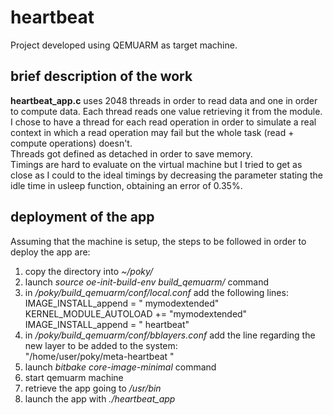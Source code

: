 # heartbeat

Project developed using QEMUARM as target machine.

## brief description of the work
**heartbeat_app.c** uses 2048 threads in order to read data and one in order to compute data.
Each thread reads one value retrieving it from the module. I chose to have a thread for each read operation in order to simulate a real context in which a read operation may fail but the whole task (read + compute operations) doesn't.  
Threads got defined as detached in order to save memory.  
Timings are hard to evaluate on the virtual machine but I tried to get as close as I could to the ideal timings by decreasing the parameter stating the idle time in usleep function, obtaining an error of 0.35%.

## deployment of the app
Assuming that the machine is setup, the steps to be followed in order to deploy the app are: 
  1) copy the directory into _~/poky/_
  2) launch _source oe-init-build-env build_qemuarm/_ command
  3) in _/poky/build_qemuarm/conf/local.conf_ add the following lines:  
  IMAGE_INSTALL_append = " mymodextended"  
  KERNEL_MODULE_AUTOLOAD += "mymodextended"   
  IMAGE_INSTALL_append = " heartbeat" 
  4) in _/poky/build_qemuarm/conf/bblayers.conf_ add the line regarding the new layer to be added to the system:  
   "/home/user/poky/meta-heartbeat \"
  5) launch _bitbake core-image-minimal_ command
  6) start qemuarm machine
  7) retrieve the app going to _/usr/bin_
  8) launch the app with _./heartbeat_app_
